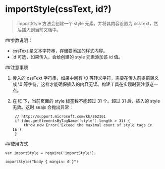 importStyle(cssText, id?)
=========

> importStyle 方法会创建一个 style 元素，并将其内容设置为 cssText，然后插入到当前文档中。

##参数说明：

- cssText 是文本字符串，存储要添加的样式内容。
- id 可选，如果传入，会给创建的 style 元素添加该 id 值。


##注意事项

1. 传入的 cssText 字符串，如果中间有 \0 等转义字符，需要在传入前提前转义成 \\0 等字符，这样才能确保插入的内容无误。构建工具在实现时要注意这一点。

2. 在 IE 下，当前页面的 style 标签数不能超过 31 个。超过 31 后，插入的 style 无效。这时 seajs 会抛出异常：

		// http://support.microsoft.com/kb/262161
		if (doc.getElementsByTagName('style').length > 31) {
		    throw new Error('Exceed the maximal count of style tags in IE')
		}

##使用方式

	var importStyle = require('importStyle');

	importStyle("body { margin: 0 }")